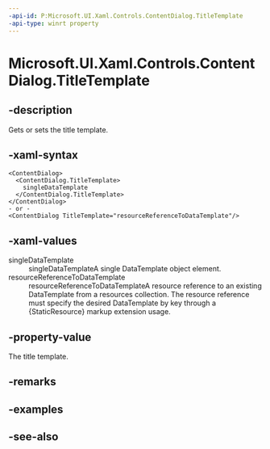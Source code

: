 ```yaml
---
-api-id: P:Microsoft.UI.Xaml.Controls.ContentDialog.TitleTemplate
-api-type: winrt property
---
```


<!-- Property syntax
public Windows.UI.Xaml.DataTemplate TitleTemplate { get;  set; }
-->

# Microsoft.UI.Xaml.Controls.ContentDialog.TitleTemplate

## -description

Gets or sets the title template.

## -xaml-syntax

```xaml
<ContentDialog>
  <ContentDialog.TitleTemplate>
    singleDataTemplate
  </ContentDialog.TitleTemplate>
</ContentDialog>
- or -
<ContentDialog TitleTemplate="resourceReferenceToDataTemplate"/>
```

## -xaml-values

<dl><dt>singleDataTemplate</dt><dd>singleDataTemplateA single DataTemplate object element.</dd>
<dt>resourceReferenceToDataTemplate</dt><dd>resourceReferenceToDataTemplateA resource reference to an existing DataTemplate from a resources collection. The resource reference must specify the desired DataTemplate by key through a {StaticResource} markup extension usage.</dd>
</dl>

## -property-value

The title template.

## -remarks

## -examples

## -see-also
